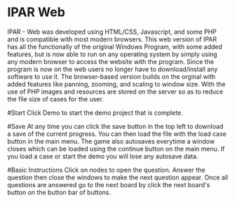 # IPAR Web
IPAR - Web was developed using HTML/CSS, Javascript, and some PHP and is compatible with most modern browsers. This web version of IPAR has all the functionally of the original Windows Program, with some added features, but is now able to run on any operating system by simply using any modern browser to access the website with the program. Since the program is now on the web users no longer have to download/install any software to use it. The browser-based version builds on the orginal with added features like panning, zooming, and scaling to window size. With the use of PHP images and resources are stored on the server so as to reduce the file size of cases for the user.


#Start
Click Demo to start the demo project that is complete.

#Save
At any time you can click the save button in the top left to download a save of the current progress. You can then load the file with the load case button in the main menu. The game also autosaves everytime a window closes which can be loaded using the continue button on the main menu. If you load a case or start the demo you will lose any autosave data.

#Basic Instructions
Click on nodes to open the question. Answer the question then close the windows to make the next question appear. Once all questions are answered go to the next board by click the next board's button on the button bar of buttons.